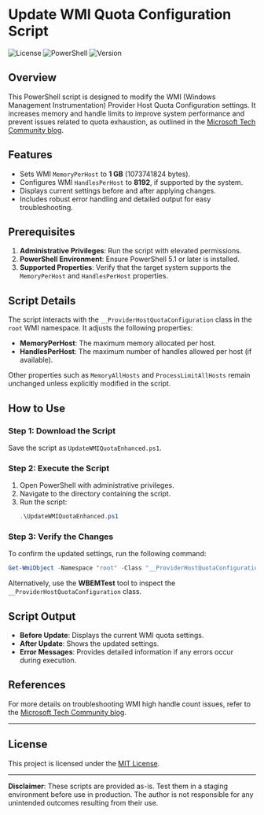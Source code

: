 # Update WMI Quota Configuration Script

![License](https://img.shields.io/badge/license-MIT-blue.svg)
![PowerShell](https://img.shields.io/badge/powershell-5.1%2B-blue.svg)
![Version](https://img.shields.io/badge/version-1.0.0-green.svg)

## Overview
This PowerShell script is designed to modify the WMI (Windows Management Instrumentation) Provider Host Quota Configuration settings. It increases memory and handle limits to improve system performance and prevent issues related to quota exhaustion, as outlined in the [Microsoft Tech Community blog](https://techcommunity.microsoft.com/blog/askperf/wmi-how-to-troubleshoot-wmi-high-handle-count/375500).

## Features
- Sets WMI `MemoryPerHost` to **1 GB** (1073741824 bytes).
- Configures WMI `HandlesPerHost` to **8192**, if supported by the system.
- Displays current settings before and after applying changes.
- Includes robust error handling and detailed output for easy troubleshooting.

## Prerequisites
1. **Administrative Privileges**: Run the script with elevated permissions.
2. **PowerShell Environment**: Ensure PowerShell 5.1 or later is installed.
3. **Supported Properties**: Verify that the target system supports the `MemoryPerHost` and `HandlesPerHost` properties.

## Script Details
The script interacts with the `__ProviderHostQuotaConfiguration` class in the `root` WMI namespace. It adjusts the following properties:
- **MemoryPerHost**: The maximum memory allocated per host.
- **HandlesPerHost**: The maximum number of handles allowed per host (if available).

Other properties such as `MemoryAllHosts` and `ProcessLimitAllHosts` remain unchanged unless explicitly modified in the script.

## How to Use
### Step 1: Download the Script
Save the script as `UpdateWMIQuotaEnhanced.ps1`.

### Step 2: Execute the Script
1. Open PowerShell with administrative privileges.
2. Navigate to the directory containing the script.
3. Run the script:
   ```powershell
   .\UpdateWMIQuotaEnhanced.ps1
   ```

### Step 3: Verify the Changes
To confirm the updated settings, run the following command:
```powershell
Get-WmiObject -Namespace "root" -Class "__ProviderHostQuotaConfiguration" | Select-Object MemoryPerHost, MemoryAllHosts, ProcessLimitAllHosts
```

Alternatively, use the **WBEMTest** tool to inspect the `__ProviderHostQuotaConfiguration` class.

## Script Output
- **Before Update**: Displays the current WMI quota settings.
- **After Update**: Shows the updated settings.
- **Error Messages**: Provides detailed information if any errors occur during execution.

## References
For more details on troubleshooting WMI high handle count issues, refer to the [Microsoft Tech Community blog](https://techcommunity.microsoft.com/blog/askperf/wmi-how-to-troubleshoot-wmi-high-handle-count/375500).

---

## License

This project is licensed under the [MIT License](https://opensource.org/licenses/MIT).

---

**Disclaimer**: These scripts are provided as-is. Test them in a staging environment before use in production. The author is not responsible for any unintended outcomes resulting from their use.


